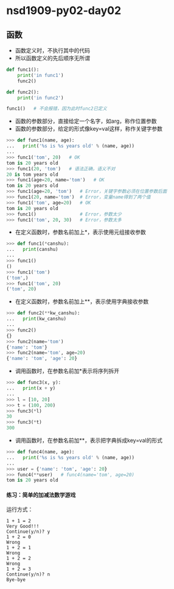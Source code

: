 # nsd1909-py02-day02

## 函数

- 函数定义时，不执行其中的代码
- 所以函数定义的先后顺序无所谓

```python
def func1():
    print('in func1')
    func2()

def func2():
    print('in func2')

func1()   # 不会报错，因为此时func2已定义
```

- 函数的参数部分，直接给定一个名字，如arg，称作位置参数
- 函数的参数部分，给定的形式像key=val这样，称作关键字参数

```python
>>> def func1(name, age):
...   print('%s is %s years old' % (name, age))
... 
>>> func1('tom', 20)   # OK
tom is 20 years old
>>> func1(20, 'tom')   # 语法正确，语义不对
20 is tom years old
>>> func1(age=20, name='tom')   # OK
tom is 20 years old
>>> func1(age=20, 'tom')   # Error，关键字参数必须在位置参数后面
>>> func1(20, name='tom')  # Error，变量name得到了两个值
>>> func1('tom', age=20)   # OK
tom is 20 years old
>>> func1()                # Error，参数太少
>>> func1('tom', 20, 30)   # Error，参数太多
```

- 在定义函数时，参数名前加上\*，表示使用元组接收参数

```python
>>> def func1(*canshu):
...   print(canshu)
... 
>>> func1()
()
>>> func1('tom')
('tom',)
>>> func1('tom', 20)
('tom', 20)
```

- 在定义函数时，参数名前加上\*\*，表示使用字典接收参数

```python
>>> def func2(**kw_canshu):
...   print(kw_canshu)
... 
>>> func2()
{}
>>> func2(name='tom')
{'name': 'tom'}
>>> func2(name='tom', age=20)
{'name': 'tom', 'age': 20}
```

- 调用函数时，在参数名前加\*表示将序列拆开

```python
>>> def func3(x, y):
...   print(x + y)
... 
>>> l = [10, 20]
>>> t = (100, 200)
>>> func3(*l)
30
>>> func3(*t)
300
```

- 调用函数时，在参数名前加\*\*，表示把字典拆成key=val的形式

```python
>>> def func4(name, age):
...   print('%s is %s years old' % (name, age))
... 
>>> user = {'name': 'tom', 'age': 20}
>>> func4(**user)   # func4(name='tom', age=20)
tom is 20 years old

```

#### 练习：简单的加减法数学游戏

运行方式：

```shell
1 + 1 = 2
Very Good!!!
Continue(y/n)? y
1 + 2 = 0
Wrong
1 + 2 = 1
Wrong
1 + 2 = 2
Wrong
1 + 2 = 3
Continue(y/n)? n
Bye-bye
```











